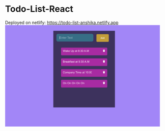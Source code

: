 # Todo-List-React
Deployed on netlify: 
https://todo-list-anshika.netlify.app
<img src="todo-view.png">
